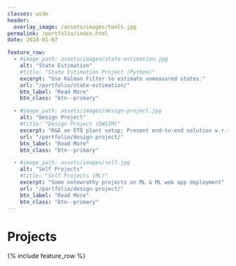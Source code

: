 ```yaml
---
classes: wide
header:
  overlay_image: /assets/images/tools.jpg
permalink: /portfolio/index.html
date: 2018-01-07

feature_row:
  - #image_path: assets/images/state-estimation.jpg
    alt: "State Estimation"
    #title: "State Estimation Project (Python)"
    excerpt: "Use Kalman Filter to estimate unmeasured states."
    url: "/portfolio/state-estimation/"
    btn_label: "Read More"
    btn_class: "btn--primary"	

  - #image_path: assets/images/design-project.jpg
    alt: "Design Project"
    #title: "Design Project (DWSIM)"
    excerpt: "R&D on ETO plant setup; Present end-to-end solution w.r.t plant development"
    url: "/portfolio/design-project/"
    btn_label: "Read More"
    btn_class: "btn--primary"	

  - #image_path: assets/images/self.jpg
    alt: "Self Projects"
    #title: "Self Projects (ML)"
    excerpt: "Some notewrothy projects on ML & ML web app deployment"
    url: "/portfolio/design-project/"
    btn_label: "Read More"
    btn_class: "btn--primary"	
---
```


# Projects
<p> <p>

{% include feature_row %}

<!------------------------------- FOOTER --------------------------------->

